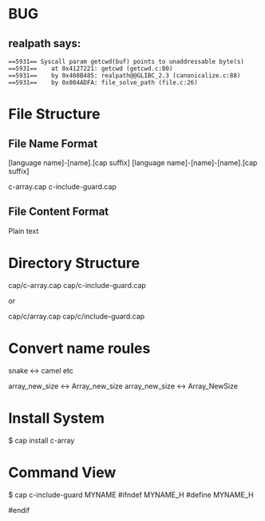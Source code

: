 # BUG

## realpath says:

	==5931== Syscall param getcwd(buf) points to unaddressable byte(s)
	==5931==    at 0x4127221: getcwd (getcwd.c:80)
	==5931==    by 0x408B485: realpath@@GLIBC_2.3 (canonicalize.c:88)
	==5931==    by 0x804ADFA: file_solve_path (file.c:26)


# File Structure

## File Name Format

[language name]-[name].[cap suffix]
[language name]-[name]-[name].[cap suffix]

c-array.cap
c-include-guard.cap

## File Content Format

Plain text

# Directory Structure

cap/c-array.cap
cap/c-include-guard.cap

or

cap/c/array.cap
cap/c/include-guard.cap


# Convert name roules

snake <-> camel
etc

array_new_size <-> Array_new_size
array_new_size <-> Array_NewSize

# Install System

$ cap install c-array

# Command View

$ cap c-include-guard MYNAME
#ifndef MYNAME_H
#define MYNAME_H

#endif



